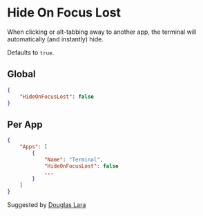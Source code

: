 # Hide On Focus Lost

When clicking or alt-tabbing away to another app, the terminal will automatically (and instantly) hide.

Defaults to ```true```.

## Global
```json
{
	"HideOnFocusLost": false
}
```

## Per App
```json
{
	"Apps": [
		{
			"Name": "Terminal",
			"HideOnFocusLost": false
			...
		}
	]
}
```

<span class="by">Suggested by [Douglas Lara](https://github.com/douglara)</span>

